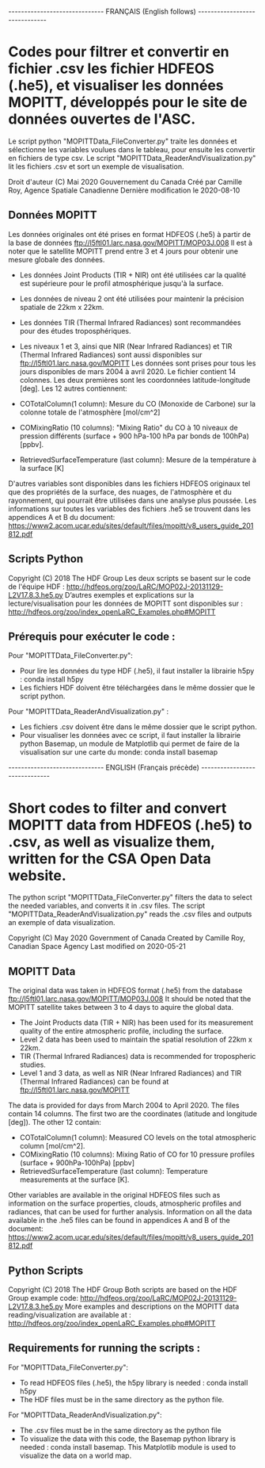 ------------------------------ FRANÇAIS (English follows) ------------------------------

# Codes pour filtrer et convertir en fichier .csv les fichier HDFEOS (.he5), et visualiser les données MOPITT, développés pour le site de données ouvertes de l'ASC.

Le script python "MOPITTData_FileConverter.py" traite les données et sélectionne les variables voulues dans le tableau, pour ensuite les convertir en fichiers de type csv. 
Le script "MOPITTData_ReaderAndVisualization.py" lit les fichiers .csv et sort un exemple de visualisation.

Droit d'auteur (C) Mai 2020 Gouvernement du Canada 
Créé par Camille Roy, Agence Spatiale Canadienne
Dernière modification le 2020-08-10

## Données MOPITT 

Les données originales ont été prises en format HDFEOS (.he5) à partir de la base de données ftp://l5ftl01.larc.nasa.gov/MOPITT/MOP03J.008
Il est à noter que le satellite MOPITT prend entre 3 et 4 jours pour obtenir une mesure globale des données.
 - Les données Joint Products (TIR + NIR) ont été utilisées car la qualité est supérieure pour le profil atmosphérique jusqu'à la surface. 
 - Les données de niveau 2 ont été utilisées pour maintenir la précision spatiale de 22km x 22km.
 - Les données TIR (Thermal Infrared Radiances) sont recommandées pour des études troposphériques. 
 - Les niveaux 1 et 3, ainsi que NIR (Near Infrared Radiances) et TIR (Thermal Infrared Radiances) sont aussi disponibles sur ftp://l5ftl01.larc.nasa.gov/MOPITT
Les données sont prises pour tous les jours disponibles de mars 2004 à avril 2020.
Le fichier contient 14 colonnes. Les deux premières sont les coordonnées latitude-longitude [deg]. Les 12 autres contiennent: 

 - COTotalColumn(1 column): Mesure du CO (Monoxide de Carbone) sur la colonne totale de l'atmosphère [mol/cm^2]
 - COMixingRatio (10 columns): "Mixing Ratio" du CO à 10 niveaux de pression différents (surface + 900 hPa-100 hPa par bonds de 100hPa) [ppbv].
 - RetrievedSurfaceTemperature (last column): Mesure de la température à la surface [K]

D'autres variables sont disponibles dans les fichiers HDFEOS originaux tel que des propriétés de la surface, des nuages, de l'atmosphère et du rayonnement, qui pourrait être utilisées dans une analyse plus poussée. 
Les informations sur toutes les variables des fichiers .he5 se trouvent dans les appendices A et B du document: https://www2.acom.ucar.edu/sites/default/files/mopitt/v8_users_guide_201812.pdf

## Scripts Python

Copyright (C) 2018 The HDF Group 
Les deux scripts se basent sur le code de l'équipe HDF : http://hdfeos.org/zoo/LaRC/MOP02J-20131129-L2V17.8.3.he5.py
D’autres exemples et explications sur la lecture/visualisation pour les données de MOPITT sont disponibles sur : http://hdfeos.org/zoo/index_openLaRC_Examples.php#MOPITT

## Prérequis pour exécuter le code : 

Pour "MOPITTData_FileConverter.py": 
 - Pour lire les données du type HDF (.he5), il faut installer la librairie h5py :  conda install h5py
 - Les fichiers HDF doivent être téléchargées dans le même dossier que le script python.

Pour "MOPITTData_ReaderAndVisualization.py" : 
 - Les fichiers .csv doivent être dans le même dossier que le script python.
 - Pour visualiser les données avec ce script, il faut installer la librairie python Basemap, un module de Matplotlib qui permet de faire de la visualisation sur une carte du monde:  conda install basemap



------------------------------ ENGLISH (Français précède) ------------------------------

# Short codes to filter and convert MOPITT data from HDFEOS (.he5) to .csv, as well as visualize them, written for the CSA Open Data website. 

The python script "MOPITTData_FileConverter.py" filters the data to select the needed variables, and converts it in .csv files.
The script "MOPITTData_ReaderAndVisualization.py" reads the .csv files and outputs an exemple of data visualization.

Copyright (C) May 2020 Government of Canada 
Created by Camille Roy, Canadian Space Agency
Last modified on 2020-05-21

## MOPITT Data 

The original data was taken in HDFEOS format (.he5) from the database ftp://l5ftl01.larc.nasa.gov/MOPITT/MOP03J.008
It should be noted that the MOPITT satellite takes between 3 to 4 days to aquire the global data. 
 - The Joint Products data (TIR + NIR) has been used for its measurement quality of the entire atmospheric profile, including the surface.
 - Level 2 data has been used to maintain the spatial resolution of 22km x 22km.
 - TIR (Thermal Infrared Radiances) data is recommended for tropospheric studies.
 - Level 1 and 3 data, as well as NIR (Near Infrared Radiances) and TIR (Thermal Infrared Radiances) can be found at ftp://l5ftl01.larc.nasa.gov/MOPITT

The data is provided for days from March 2004 to April 2020. 
The files contain 14 columns. The first two are the coordinates (latitude and longitude [deg]). The other 12 contain:

 - COTotalColumn(1 column): Measured CO levels on the total atmospheric column [mol/cm^2]. 
 - COMixingRatio (10 columns): Mixing Ratio of CO for 10 pressure profiles (surface + 900hPa-100hPa) [ppbv]
 - RetrievedSurfaceTemperature (last column): Temperature measurements at the surface [K].

Other variables are available in the original HDFEOS files such as information on the surface properties, clouds, atmospheric profiles and radiances, that can be used for further analysis.
Information on all the data available in the .he5 files can be found in appendices A and B of the document: https://www2.acom.ucar.edu/sites/default/files/mopitt/v8_users_guide_201812.pdf

## Python Scripts

Copyright (C) 2018 The HDF Group 
Both scripts are based on the HDF Group example code: http://hdfeos.org/zoo/LaRC/MOP02J-20131129-L2V17.8.3.he5.py
More examples and descriptions on the MOPITT data reading/visualization are available at : http://hdfeos.org/zoo/index_openLaRC_Examples.php#MOPITT

## Requirements for running the scripts : 

For "MOPITTData_FileConverter.py":
 - To read HDFEOS files (.he5), the h5py library is needed : conda install h5py
 - The HDF files must be in the same directory as the python file. 

For "MOPITTData_ReaderAndVisualization.py":
 - The .csv files must be in the same directory as the python file
 - To visualize the data with this code, the Basemap python library is needed : conda install basemap. This Matplotlib module is used to visualize the data on a world map. 







